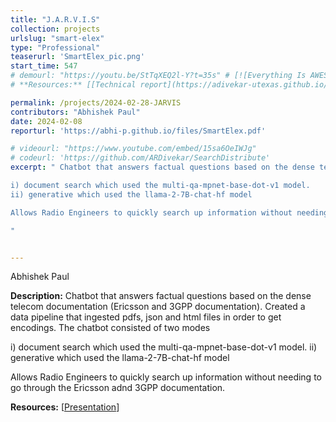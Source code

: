 ```yaml
---
title: "J.A.R.V.I.S"
collection: projects
urlslug: "smart-elex"
type: "Professional"
teaserurl: 'SmartElex_pic.png'
start_time: 547
# demourl: "https://youtu.be/StTqXEQ2l-Y?t=35s" # [![Everything Is AWESOME](https://i.sstatic.net/q3ceS.png)](https://youtu.be/StTqXEQ2l-Y?t=35s "Everything Is AWESOME")
# **Resources:** [[Technical report](https://adivekar-utexas.github.io/files/UTCS-Deep-Learning-Final-Autonomous-agents-for-realtime-multiplayer-ice-hockey.pdf)]

permalink: /projects/2024-02-28-JARVIS
contributors: "Abhishek Paul"
date: 2024-02-08
reporturl: 'https://abhi-p.github.io/files/SmartElex.pdf'

# videourl: "https://www.youtube.com/embed/15sa6OeIWJg"
# codeurl: 'https://github.com/ARDivekar/SearchDistribute'
excerpt: " Chatbot that answers factual questions based on the dense telecom documentation (Ericsson and 3GPP documentation). Created a data pipeline that ingested pdfs, json and html files in order to get encodings. The chatbot consisted of two modes

i) document search which used the multi-qa-mpnet-base-dot-v1 model.
ii) generative which used the llama-2-7B-chat-hf model

Allows Radio Engineers to quickly search up information without needing to go through the Ericsson adnd 3GPP documentation. 

"


---
```


Abhishek Paul

**Description:**
Chatbot that answers factual questions based on the dense telecom documentation (Ericsson and 3GPP documentation). Created a data pipeline that ingested pdfs, json and html files in order to get encodings. The chatbot consisted of two modes

i) document search which used the multi-qa-mpnet-base-dot-v1 model.
ii) generative which used the llama-2-7B-chat-hf model

Allows Radio Engineers to quickly search up information without needing to go through the Ericsson adnd 3GPP documentation. 


**Resources:** [[Presentation](https://abhi-p.github.io/files/SmartElex.pdf)]
